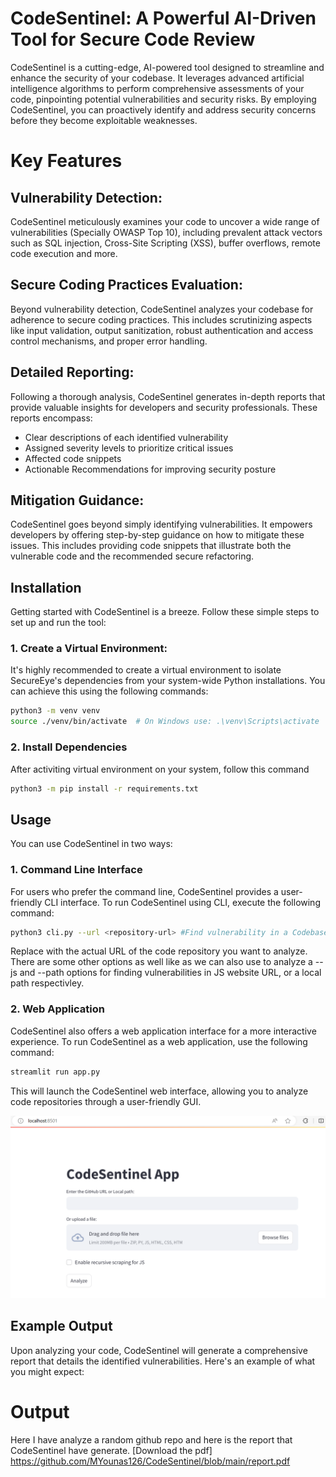 # CodeSentinel: A Powerful AI-Driven Tool for Secure Code Review

CodeSentinel is a cutting-edge, AI-powered tool designed to streamline and enhance the security of your codebase. It leverages advanced artificial intelligence algorithms to perform comprehensive assessments of your code, pinpointing potential vulnerabilities and security risks. By employing CodeSentinel, you can proactively identify and address security concerns before they become exploitable weaknesses.

# Key Features

## Vulnerability Detection:

 CodeSentinel meticulously examines your code to uncover a wide range of vulnerabilities (Specially OWASP Top 10), including prevalent attack vectors such as SQL injection, Cross-Site Scripting (XSS), buffer overflows, remote code execution and more.

## Secure Coding Practices Evaluation: 

Beyond vulnerability detection, CodeSentinel analyzes your codebase for adherence to secure coding practices. This includes scrutinizing aspects like input validation, output sanitization, robust authentication and access control mechanisms, and proper error handling.

## Detailed Reporting: 

Following a thorough analysis, CodeSentinel generates in-depth reports that provide valuable insights for developers and security professionals. These reports encompass:
- Clear descriptions of each identified vulnerability
- Assigned severity levels to prioritize critical issues
- Affected code snippets
- Actionable Recommendations for improving security posture

## Mitigation Guidance: 

CodeSentinel goes beyond simply identifying vulnerabilities. It empowers developers by offering step-by-step guidance on how to mitigate these issues. This includes providing code snippets that illustrate both the vulnerable code and the recommended secure refactoring.

## Installation

Getting started with CodeSentinel is a breeze. Follow these simple steps to set up and run the tool:

### 1. Create a Virtual Environment:
It's highly recommended to create a virtual environment to isolate SecureEye's dependencies from your system-wide Python installations. You can achieve this using the following commands:

```bash
python3 -m venv venv
source ./venv/bin/activate  # On Windows use: .\venv\Scripts\activate 
```

### 2. Install Dependencies
After activiting virtual environment on your system, follow this command

```bash
python3 -m pip install -r requirements.txt
```

## Usage
You can use CodeSentinel in two ways:

### 1. Command Line Interface
For users who prefer the command line, CodeSentinel provides a user-friendly CLI interface. To run CodeSentinel using CLI, execute the following command:
```bash 
python3 cli.py --url <repository-url> #Find vulnerability in a Codebase of github repo
```
Replace <repository-url> with the actual URL of the code repository you want to analyze.
There are some other options as well like as we can also use to analyze a --js and --path options for finding vulnerabilities in JS website URL, or a local path respectivley.

### 2. Web Application
CodeSentinel also offers a web application interface for a more interactive experience. To run CodeSentinel as a web application, use the following command:
```bash
streamlit run app.py
```
This will launch the CodeSentinel web interface, allowing you to analyze code repositories through a user-friendly GUI.

![image](https://github.com/MYounas126/CodeSentinel/blob/main/Screenshot%202024-08-11%20130809.png)

## Example Output
Upon analyzing your code, CodeSentinel will generate a comprehensive report that details the identified vulnerabilities. Here's an example of what you might expect:

# Output
Here I have analyze a random github repo and here is the report that CodeSentinel have generate.
[Download the pdf]
https://github.com/MYounas126/CodeSentinel/blob/main/report.pdf
